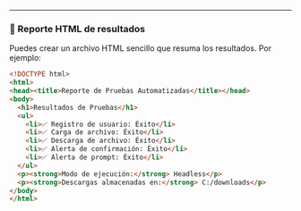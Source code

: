 
---

### 📑 Reporte HTML de resultados
Puedes crear un archivo HTML sencillo que resuma los resultados. Por ejemplo:

```html
<!DOCTYPE html>
<html>
<head><title>Reporte de Pruebas Automatizadas</title></head>
<body>
  <h1>Resultados de Pruebas</h1>
  <ul>
    <li>✅ Registro de usuario: Éxito</li>
    <li>✅ Carga de archivo: Éxito</li>
    <li>✅ Descarga de archivo: Éxito</li>
    <li>✅ Alerta de confirmación: Éxito</li>
    <li>✅ Alerta de prompt: Éxito</li>
  </ul>
  <p><strong>Modo de ejecución:</strong> Headless</p>
  <p><strong>Descargas almacenadas en:</strong> C:/downloads</p>
</body>
</html>
